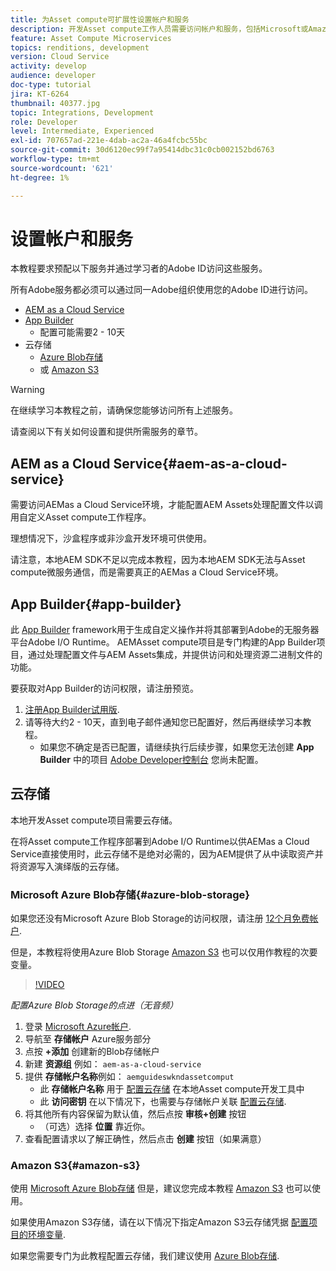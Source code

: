 ```yaml
---
title: 为Asset compute可扩展性设置帐户和服务
description: 开发Asset compute工作人员需要访问帐户和服务，包括Microsoft或Amazon提供的AEMas a Cloud Service、App Builder和云存储。
feature: Asset Compute Microservices
topics: renditions, development
version: Cloud Service
activity: develop
audience: developer
doc-type: tutorial
jira: KT-6264
thumbnail: 40377.jpg
topic: Integrations, Development
role: Developer
level: Intermediate, Experienced
exl-id: 707657ad-221e-4dab-ac2a-46a4fcbc55bc
source-git-commit: 30d6120ec99f7a95414dbc31c0cb002152bd6763
workflow-type: tm+mt
source-wordcount: '621'
ht-degree: 1%

---
```


# 设置帐户和服务

本教程要求预配以下服务并通过学习者的Adobe ID访问这些服务。

所有Adobe服务都必须可以通过同一Adobe组织使用您的Adobe ID进行访问。

+ [AEM as a Cloud Service](#aem-as-a-cloud-service)
+ [App Builder](#app-builder)
   + 配置可能需要2 - 10天
+ 云存储
   + [Azure Blob存储](https://azure.microsoft.com/en-us/services/storage/blobs/)
   + 或 [Amazon S3](https://aws.amazon.com/s3/?did=ft_card&amp;trk=ft_card)

>[!WARNING]
>
>在继续学习本教程之前，请确保您能够访问所有上述服务。
> 
> 请查阅以下有关如何设置和提供所需服务的章节。

## AEM as a Cloud Service{#aem-as-a-cloud-service}

需要访问AEMas a Cloud Service环境，才能配置AEM Assets处理配置文件以调用自定义Asset compute工作程序。

理想情况下，沙盒程序或非沙盒开发环境可供使用。

请注意，本地AEM SDK不足以完成本教程，因为本地AEM SDK无法与Asset compute微服务通信，而是需要真正的AEMas a Cloud Service环境。

## App Builder{#app-builder}

此 [App Builder](https://developer.adobe.com/app-builder/) framework用于生成自定义操作并将其部署到Adobe的无服务器平台Adobe I/O Runtime。 AEMAsset compute项目是专门构建的App Builder项目，通过处理配置文件与AEM Assets集成，并提供访问和处理资源二进制文件的功能。

要获取对App Builder的访问权限，请注册预览。

1. [注册App Builder试用版](https://developer.adobe.com/app-builder/trial/).
1. 请等待大约2 - 10天，直到电子邮件通知您已配置好，然后再继续学习本教程。
   + 如果您不确定是否已配置，请继续执行后续步骤，如果您无法创建 __App Builder__ 中的项目 [Adobe Developer控制台](https://developer.adobe.com/console/) 您尚未配置。

## 云存储

本地开发Asset compute项目需要云存储。

在将Asset compute工作程序部署到Adobe I/O Runtime以供AEMas a Cloud Service直接使用时，此云存储不是绝对必需的，因为AEM提供了从中读取资产并将资源写入演绎版的云存储。

### Microsoft Azure Blob存储{#azure-blob-storage}

如果您还没有Microsoft Azure Blob Storage的访问权限，请注册 [12个月免费帐户](https://azure.microsoft.com/en-us/free/).

但是，本教程将使用Azure Blob Storage [Amazon S3](#amazon-s3) 也可以仅用作教程的次要变量。

>[!VIDEO](https://video.tv.adobe.com/v/40377?quality=12&learn=on)

_配置Azure Blob Storage的点进（无音频）_

1. 登录 [Microsoft Azure帐户](https://azure.microsoft.com/en-us/account/).
1. 导航至 __存储帐户__ Azure服务部分
1. 点按 __+添加__ 创建新的Blob存储帐户
1. 新建 __资源组__ 例如： `aem-as-a-cloud-service`
1. 提供 __存储帐户名称__&#x200B;例如： `aemguideswkndassetcomput`
   + 此 __存储帐户名称__  用于 [配置云存储](../develop/environment-variables.md) 在本地Asset compute开发工具中
   + 此 __访问密钥__ 在以下情况下，也需要与存储帐户关联 [配置云存储](../develop/environment-variables.md).
1. 将其他所有内容保留为默认值，然后点按 __审核+创建__ 按钮
   + （可选）选择 __位置__ 靠近你。
1. 查看配置请求以了解正确性，然后点击 __创建__ 按钮（如果满意）

### Amazon S3{#amazon-s3}

使用 [Microsoft Azure Blob存储](#azure-blob-storage) 但是，建议您完成本教程 [Amazon S3](https://aws.amazon.com/s3/?did=ft_card&amp;trk=ft_card) 也可以使用。

如果使用Amazon S3存储，请在以下情况下指定Amazon S3云存储凭据 [配置项目的环境变量](../develop/environment-variables.md#amazon-s3).

如果您需要专门为此教程配置云存储，我们建议使用 [Azure Blob存储](#azure-blob-storage).
